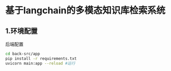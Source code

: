 # 基于langchain的多模态知识库检索系统

## 1.环境配置

后端配置

```bash
cd back-src/app
pip install -r requirements.txt
uvicorn main:app --reload #运行
```
